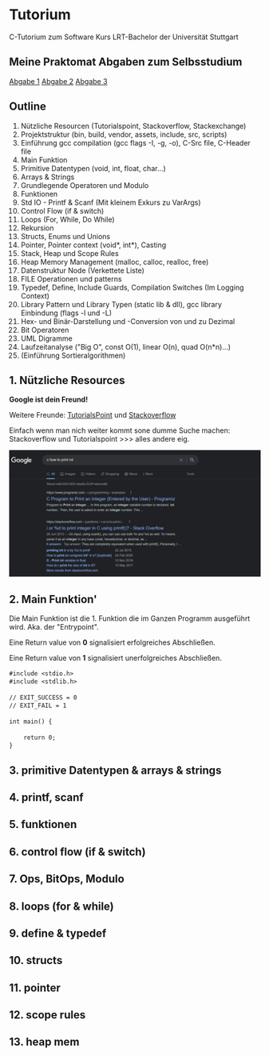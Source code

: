 # Tutorium

C-Tutorium zum Software Kurs LRT-Bachelor der Universität Stuttgart

## Meine Praktomat Abgaben zum Selbsstudium
[Abgabe 1](https://github.com/BA-UniStuttgart/WS21_22_Softwarewerkzeuge_Praktomat_Abgabe01)
[Abgabe 2](https://github.com/BA-UniStuttgart/WS21_22_Softwarewerkzeuge_Praktomat_Abgabe02)
[Abgabe 3](https://github.com/BA-UniStuttgart/WS21_22_Softwarewerkzeuge_Praktomat_Abgabe03)


## Outline
1. Nützliche Resourcen (Tutorialspoint, Stackoverflow, Stackexchange)
2. Projektstruktur (bin, build, vendor, assets, include, src, scripts)
3. Einführung gcc compilation (gcc flags -I, -g, -o), C-Src file, C-Header file
4. Main Funktion
5. Primitive Datentypen (void, int, float, char...)
6. Arrays & Strings
7. Grundlegende Operatoren und Modulo
8. Funktionen
9. Std IO - Printf & Scanf (Mit kleinem Exkurs zu VarArgs)
10. Control Flow (if & switch)
11. Loops (For, While, Do While)
12. Rekursion
13. Structs, Enums und Unions
14. Pointer, Pointer context (void*, int*), Casting
15. Stack, Heap und Scope Rules
16. Heap Memory Management (malloc, calloc, realloc, free)
17. Datenstruktur Node (Verkettete Liste)
18. FILE Operationen und patterns
19. Typedef, Define, Include Guards, Compilation Switches (Im Logging Context)
20. Library Pattern und Library Typen (static lib & dll), gcc library Einbindung (flags -l und -L)
21. Hex- und Binär-Darstellung und -Conversion von und zu Dezimal
22. Bit Operatoren
23. UML Digramme
24. Laufzeitanalyse ("Big O", const O(1), linear O(n), quad O(n*n)...)
25. (Einführung Sortieralgorithmen)

## 1. Nützliche Resources
**Google ist dein Freund!**

Weitere Freunde:
[TutorialsPoint](https://www.tutorialspoint.com/cprogramming/index.htm) und [Stackoverflow](https://stackoverflow.com/)

Einfach wenn man nich weiter kommt sone dumme Suche machen: Stackoverflow und Tutorialspoint >>> alles andere eig.

![Google](pic/google_search.png)

## 2. Main Funktion'

Die Main Funktion ist die 1. Funktion die im Ganzen Programm ausgeführt wird. Aka. der "Entrypoint".

Eine Return value von **0** signalisiert erfolgreiches Abschließen.

Eine Return value von **1** signalisiert unerfolgreiches Abschließen.

```
#include <stdio.h>
#include <stdlib.h>

// EXIT_SUCCESS = 0
// EXIT_FAIL = 1

int main() {

    return 0;
}
```

## 3. primitive Datentypen & arrays & strings

## 4. printf, scanf

## 5. funktionen

## 6. control flow (if & switch)

## 7. Ops, BitOps, Modulo

## 8. loops (for & while)

## 9. define & typedef

## 10. structs

## 11. pointer

## 12. scope rules

## 13. heap mem